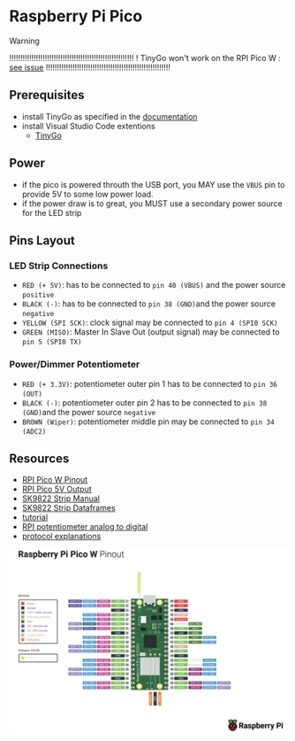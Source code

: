 Raspberry Pi Pico
====

> [!WARNING]
> !!!!!!!!!!!!!!!!!!!!!!!!!!!!!!!!!!!!!!!!!!!!!!!!!!!!!!!!
> !   TinyGo won't work on the RPI Pico W : [see issue](https://github.com/tinygo-org/tinygo/issues/2947)
> !!!!!!!!!!!!!!!!!!!!!!!!!!!!!!!!!!!!!!!!!!!!!!!!!!!!!!!!
>


## Prerequisites

- install TinyGo as specified in the [documentation](https://tinygo.org/getting-started/install/)
- install Visual Studio Code extentions
  - [TinyGo](https://marketplace.visualstudio.com/items?itemName=tinygo.vscode-tinygo)

## Power

- if the pico is powered throuth the USB port, you MAY use the `VBUS` pin to provide 5V to some low power load.
- if the power draw is to great, you MUST use a secondary power source for the LED strip

## Pins Layout

### LED Strip Connections

- `RED (+ 5V)`: has to be connected to `pin 40 (VBUS)` and the power source `positive`
- `BLACK (-)`: has to be connected to `pin 38 (GND)`and the power source `negative`
- `YELLOW (SPI SCK)`: clock signal may be connected to `pin 4 (SPI0 SCK)`
- `GREEN (MISO)`:  Master In Slave Out (output signal) may be connected to `pin 5 (SPI0 TX)`

### Power/Dimmer Potentiometer

- `RED (+ 3.3V)`: potentiometer outer pin 1 has to be connected to `pin 36 (OUT)`
- `BLACK (-)`: potentiometer outer pin 2 has to be connected to `pin 38 (GND)`and the power source `negative`
- `BROWN (Wiper)`: potentiometer middle pin may be connected to `pin 34 (ADC2)`

## Resources

- [RPI Pico W Pinout](https://datasheets.raspberrypi.com/picow/PicoW-A4-Pinout.pdf)
- [RPI Pico 5V Output](https://raspberrypi.stackexchange.com/a/127865)
- [SK9822 Strip Manual](https://cdn-learn.adafruit.com/downloads/pdf/adafruit-dotstar-leds.pdf)
- [SK9822 Strip Dataframes](https://cdn-shop.adafruit.com/product-files/2343/SK9822_SHIJI.pdf)
- [tutorial](https://github.com/tinue/apa102-pi)
- [RPI potentiometer analog to digital](https://how2electronics.com/how-to-use-adc-in-raspberry-pi-pico-adc-example-code/)
- [protocol explanations](https://electronics.stackexchange.com/a/37817)


![RPI Pico W Pinout](rpi-pico-pinout.png)
